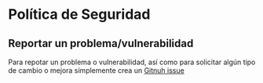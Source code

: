 # Política de Seguridad

## Reportar un problema/vulnerabilidad

Para repotar un problema o vulnerabilidad, así como para solicitar algún tipo de cambio o mejora símplemente crea un [Gitnuh issue](https://github.com/Trystan4861/hungry/issues/new/choose)
